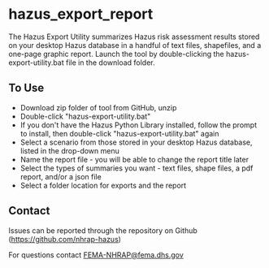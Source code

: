 # hazus_export_report

The Hazus Export Utility summarizes Hazus risk assessment results stored on your desktop Hazus database in a handful of text files, shapefiles, and a one-page graphic report. Launch the tool by double-clicking the hazus-export-utility.bat file in the download folder.

## To Use

* Download zip folder of tool from GitHub, unzip
* Double-click "hazus-export-utility.bat"
* If you don't have the Hazus Python Library installed, follow the prompt to install, then double-click "hazus-export-utility.bat" again
* Select a scenario from those stored in your desktop Hazus database, listed in the drop-down menu
* Name the report file - you will be able to change the report title later
* Select the types of summaries you want - text files, shape files, a pdf report, and/or a json file
* Select a folder location for exports and the report

## Contact

Issues can be reported through the repository on Github (https://github.com/nhrap-hazus)

For questions contact FEMA-NHRAP@fema.dhs.gov
